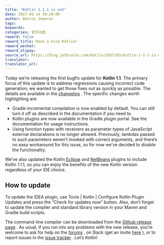 ```yaml
---
title: "Kotlin 1.1.1 is out"
date: 2017-03-14 20:29:00
author: Dmitry Jemerov
tags:
keywords:
categories: 官方动态
reward: false
reward_title: Have a nice Kotlin!
reward_wechat:
reward_alipay:
source_url: https://blog.jetbrains.com/kotlin/2017/03/kotlin-1-1-1-is-out/
translator:
translator_url:
---
```


Today we’re releasing the first bugfix update for **Kotlin 1.1**. The primary focus of this update is to address regressions causing incorrect code generation; we wanted to get those fixes out as quickly as possible. The details are available in the [changelog](https://github.com/JetBrains/kotlin/blob/1.1.1/ChangeLog.md) .
The specific changes worth highlighting are:

* Gradle incremental compilation is now enabled by default. You can still turn it off as described in the documentation if you need to.
* Kotlin plugins are now available in the Gradle plugin portal. See the documentation for usage instructions.
* Using function types with receivers as parameter types of JavaScript external declarations is no longer allowed. Previously, lambdas passed to such parameters weren’t invoked with correct arguments, and there’s no easy workaround for this issue, so for now we’ve decided to disable the functionality.

We’ve also updated the Kotlin [Eclipse](https://marketplace.eclipse.org/content/kotlin-plugin-eclipse) and [NetBeans](http://plugins.netbeans.org/plugin/68590/kotlin) plugins to include Kotlin 1.1.1, so you can enjoy the benefits of the new Kotlin version regardless of your IDE choice.
## How to update

To update the IDEA plugin, use Tools | Kotlin | Configure Kotlin Plugin Updates and press the “Check for updates now” button. Also, don’t forget to update the compiler and standard library version in your Maven and Gradle build scripts.<br/>

The command-line compiler can be downloaded from the [Github release page](https://github.com/JetBrains/kotlin/releases/tag/v1.1.1) .
As usual, if you run into any problems with the new release, you’re welcome to ask for help on the [forums](https://discuss.kotlinlang.org/) , on Slack (get an invite [here](http://kotlinslackin.herokuapp.com/) ), or to report issues in the [issue tracker](https://youtrack.jetbrains.com/issues/KT) .
Let’s Kotlin!
